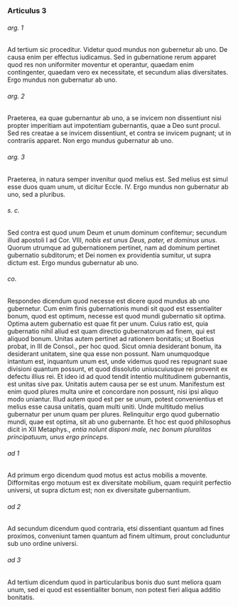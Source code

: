 ### Articulus 3

###### arg. 1
Ad tertium sic proceditur. Videtur quod mundus non gubernetur ab uno. De causa enim per effectus iudicamus. Sed in gubernatione rerum apparet quod res non uniformiter moventur et operantur, quaedam enim contingenter, quaedam vero ex necessitate, et secundum alias diversitates. Ergo mundus non gubernatur ab uno.

###### arg. 2
Praeterea, ea quae gubernantur ab uno, a se invicem non dissentiunt nisi propter imperitiam aut impotentiam gubernantis, quae a Deo sunt procul. Sed res creatae a se invicem dissentiunt, et contra se invicem pugnant; ut in contrariis apparet. Non ergo mundus gubernatur ab uno.

###### arg. 3
Praeterea, in natura semper invenitur quod melius est. Sed melius est simul esse duos quam unum, ut dicitur Eccle. IV. Ergo mundus non gubernatur ab uno, sed a pluribus.

###### s. c.
Sed contra est quod unum Deum et unum dominum confitemur; secundum illud apostoli I ad Cor. VIII, *nobis est unus Deus, pater, et dominus unus*. Quorum utrumque ad gubernationem pertinet, nam ad dominum pertinet gubernatio subditorum; et Dei nomen ex providentia sumitur, ut supra dictum est. Ergo mundus gubernatur ab uno.

###### co.
Respondeo dicendum quod necesse est dicere quod mundus ab uno gubernetur. Cum enim finis gubernationis mundi sit quod est essentialiter bonum, quod est optimum, necesse est quod mundi gubernatio sit optima. Optima autem gubernatio est quae fit per unum. Cuius ratio est, quia gubernatio nihil aliud est quam directio gubernatorum ad finem, qui est aliquod bonum. Unitas autem pertinet ad rationem bonitatis; ut Boetius probat, in III de Consol., per hoc quod. Sicut omnia desiderant bonum, ita desiderant unitatem, sine qua esse non possunt. Nam unumquodque intantum est, inquantum unum est, unde videmus quod res repugnant suae divisioni quantum possunt, et quod dissolutio uniuscuiusque rei provenit ex defectu illius rei. Et ideo id ad quod tendit intentio multitudinem gubernantis, est unitas sive pax. Unitatis autem causa per se est unum. Manifestum est enim quod plures multa unire et concordare non possunt, nisi ipsi aliquo modo uniantur. Illud autem quod est per se unum, potest convenientius et melius esse causa unitatis, quam multi uniti. Unde multitudo melius gubernatur per unum quam per plures. Relinquitur ergo quod gubernatio mundi, quae est optima, sit ab uno gubernante. Et hoc est quod philosophus dicit in XII Metaphys., *entia nolunt disponi male, nec bonum pluralitas principatuum, unus ergo princeps*.

###### ad 1
Ad primum ergo dicendum quod motus est actus mobilis a movente. Difformitas ergo motuum est ex diversitate mobilium, quam requirit perfectio universi, ut supra dictum est; non ex diversitate gubernantium.

###### ad 2
Ad secundum dicendum quod contraria, etsi dissentiant quantum ad fines proximos, conveniunt tamen quantum ad finem ultimum, prout concluduntur sub uno ordine universi.

###### ad 3
Ad tertium dicendum quod in particularibus bonis duo sunt meliora quam unum, sed ei quod est essentialiter bonum, non potest fieri aliqua additio bonitatis.

